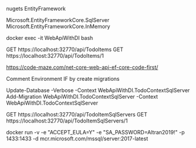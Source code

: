 ﻿nugets EntityFramework

Microsoft.EntityFrameworkCore.SqlServer
Microsoft.EntityFrameworkCore.InMemory

docker exec -it WebApiWithDI bash

GET https://localhost:32770/api/TodoItems
GET https://localhost:32770/api/TodoItems/1

https://code-maze.com/net-core-web-api-ef-core-code-first/

Comment Environment IF by create migrations

 Update-Database -Verbose -Context WebApiWithDI.TodoContextSqlServer
 Add-Migration WebApiWithDI.TodoContextSqlServer -Context WebApiWithDI.TodoContextSqlServer

 
GET https://localhost:32770/api/TodoItemSqlServers
GET https://localhost:32770/api/TodoItemSqlServers/1

docker run -v -e "ACCEPT_EULA=Y" -e "SA_PASSWORD=Altran2019!" -p 1433:1433 -d mcr.microsoft.com/mssql/server:2017-latest
